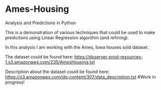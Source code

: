 # Ames-Housing
Analysis and Predictions in Python

This is a demonstration of various techniques that could be used to make predicitons using Linear Regression algorithm (and refining).

In this analysis I am working with the Ames, Iowa houses sold dataset. 

The dataset could be found here: https://dsserver-prod-resources-1.s3.amazonaws.com/235/AmesHousing.txt

Description about the dataset could be found here: https://s3.amazonaws.com/dq-content/307/data_description.txt
#Work in progress!
